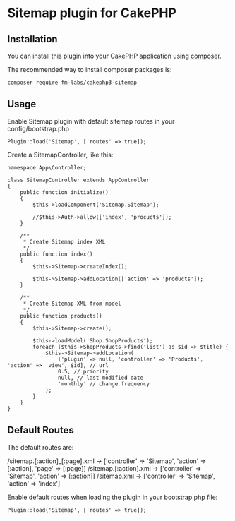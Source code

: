 # Sitemap plugin for CakePHP

## Installation

You can install this plugin into your CakePHP application using [composer](http://getcomposer.org).

The recommended way to install composer packages is:

```
composer require fm-labs/cakephp3-sitemap
```


## Usage

Enable Sitemap plugin with default sitemap routes in your config/bootstrap.php

```
Plugin::load('Sitemap', ['routes' => true]);
```

Create a SitemapController, like this:


```
namespace App\Controller;

class SitemapController extends AppController
{
    public function initialize()
    {
        $this->loadComponent('Sitemap.Sitemap');

        //$this->Auth->allow(['index', 'procucts']);
    }

    /**
     * Create Sitemap index XML
     */
    public function index()
    {
        $this->Sitemap->createIndex();

        $this->Sitemap->addLocation(['action' => 'products']);
    }

    /**
     * Create Sitemap XML from model
     */
    public function products()
    {
        $this->Sitemap->create();

        $this->loadModel('Shop.ShopProducts');
        foreach ($this->ShopProducts->find('list') as $id => $title) {
            $this->Sitemap->addLocation(
                ['plugin' => null, 'controller' => 'Products', 'action' => 'view', $id], // url
                0.5, // priority
                null, // last modified date
                'monthly' // change frequency
            );
        }
    }
}
```


## Default Routes


The default routes are:

/sitemap.[:action]_[:page].xml -> ['controller' => 'Sitemap', 'action' => [:action], 'page' => [:page]]
/sitemap.[:action].xml -> ['controller' => 'Sitemap', 'action' => [:action]]
/sitemap.xml -> ['controller' => 'Sitemap', 'action' => 'index']


Enable default routes when loading the plugin in your bootstrap.php file:
```
Plugin::load('Sitemap', ['routes' => true]);
```